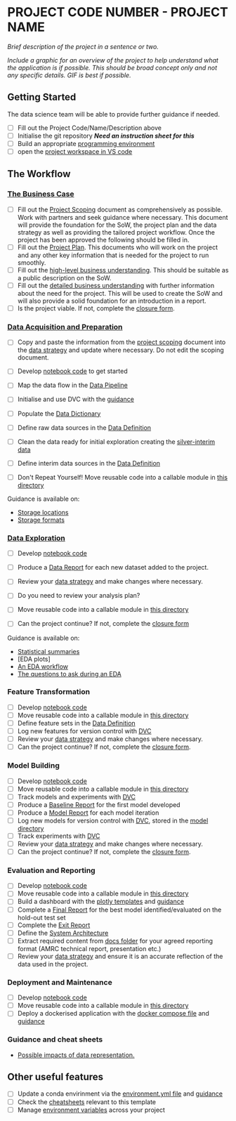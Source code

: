 # PROJECT CODE NUMBER - PROJECT NAME

*Brief description of the project in a sentence or two.*

*Include a graphic for an overview of the project to help understand what the application is if possible. This should be broad concept only and not any specific details. GIF is best if possible.*

## Getting Started

The data science team will be able to provide further guidance if needed. 

- [ ] Fill out the Project Code/Name/Description above
- [ ] Initialise the git repository ***Need an instruction sheet for this***
- [ ] Build an appropriate [programming environment](/docs/Guidance/GettingStarted.md)
- [ ] open the [project workspace in VS code](/datascience-project-template.code-workspace)

## The Workflow

<!-- replace [ ] with [x] when a workflow task has been completed -->

### [The Business Case](/docs/1.BusinessCase/)

- [ ] Fill out the [Project Scoping](/docs/0.ProjectManagement/ProjectScoping.md) document as comprehensively as possible. Work with partners and seek guidance where necessary. This document will provide the foundation for the SoW, the project plan and the data strategy as well as providing the tailored project workflow. 
Once the project has been approved the following should be filled in. 
- [ ] Fill out the [Project Plan](/docs/0.ProjectManagement/ProjectPlan.md). This documents who will work on the project and any other key information that is needed for the project to run smoothly.
- [ ] Fill out the [high-level business understanding](/docs/1.BusinessCase/High-levelBusinessCase.md). This should be suitable as a public description on the SoW. 
- [ ] Fill out the [detailed business understanding](/docs/1.BusinessCase/DetailedBusinessCase.md) with further information about the need for the project. This will be used to create the SoW and will also provide a solid foundation for an introduction in a report. 
- [ ] Is the project viable. If not, complete the [closure form](/docs/0.ProjectManagement/ClosureReport.md).

### [Data Acquisition and Preparation](/docs/2.DataAcquisitionAndPreparation/)

- [ ] Copy and paste the information from the [project scoping](/docs/0.ProjectManagement/ProjectScoping.md) document into the [data strategy](/docs/2.DataAcquisitionAndPreparation/DataStrategy.md) and update where necessary. Do not edit the scoping document. 
- [ ] Develop [notebook code](./code/notebooks/DataAcquisition/) to get started
- [ ] Map the data flow in the [Data Pipeline](/docs/2.DataAcquisitionAndPreparation/Data%20Pipeline/DataPipeline.txt)
- [ ] Initialise and use DVC with the [guidance](/docs/Guidance/DVC.md)
- [ ] Populate the [Data Dictionary](/docs/2.DataAcquisitionAndPreparation/Data%20Dictionaries/README.md) 
- [ ] Define raw data sources in the [Data Definition](/docs/2.DataAcquisitionAndPreparation/Data%20Pipeline/DataDefinition.md)
- [ ] Clean the data ready for initial exploration creating the [silver-interim data](/data/interim-silver/)
- [ ] Define interim data sources in the [Data Definition](/docs/2.DataAcquisitionAndPreparation/Data%20Pipeline/DataDefinition.md)

- [ ] Don't Repeat Yourself! Move reusable code into a callable module in [this directory](./code/src/DataAcquisition/)

Guidance is available on: 
- [Storage locations](/docs/Guidance/StorageSpaces.md)
- [Storage formats](/docs/Guidance/StorageFormats.md)

### [Data Exploration](/docs/3.DataExploration/)

- [ ] Develop [notebook code](./code/notebooks/DataExploration)
- [ ] Produce a [Data Report](/docs/Data%20Reports/DataSummaryReport.md) for each new dataset added to the project.
- [ ] Review your [data strategy](/docs/2.DataAcquisitionAndPreparation/DataStrategy.md) and make changes where necessary.
- [ ] Do you need to review your analysis plan? 
- [ ] Move reusable code into a callable module in [this directory](./code/src/DataExploration/)

- [ ] Can the project continue? If not, complete the [closure form](/docs/0.ProjectManagement/ClosureReport.md)

Guidance is available on:
- [Statistical summaries](/docs/Guidance/StatisticalSummaries.md)
- [EDA plots] 
- [An EDA workflow](/docs/Guidance/EDAWorkflow.md)
- [The questions to ask during an EDA](/docs/Guidance/EDAQuestions.md)

### Feature Transformation

- [ ] Develop [notebook code](./code/notebooks/FeatureTransformation)
- [ ] Move reusable code into a callable module in [this directory](./code/src/FeatureTransformation/)
- [ ] Define feature sets in the [Data Definition](/docs/Data%20Reports/Data%20Defintion.md)
- [ ] Log new features for version control with [DVC](/docs/Guidance/DVC.md)
- [ ] Review your [data strategy](/docs/2.DataAcquisitionAndPreparation/DataStrategy.md) and make changes where necessary.
- [ ] Can the project continue? If not, complete the [closure form](/docs/0.ProjectManagement/ClosureReport.md).

### Model Building

- [ ] Develop [notebook code](./code/notebooks/ModelBuilding)
- [ ] Move reusable code into a callable module in [this directory](./code/src/ModelBuilding/)
- [ ] Track models and experiments with [DVC](/docs/Guidance/DVC.md)
- [ ] Produce a [Baseline Report](/docs/Model/Baseline/Baseline%20Model.md) for the first model developed
- [ ] Produce a [Model Report](/docs/Model/Model%201/Model%20Report.md) for each model iteration
- [ ] Log new models for version control with [DVC](/docs/Guidance/DVC.md), stored in the [model directory](/models/README.md)
- [ ] Track experiments with [DVC](/docs/Guidance/DVC.md)
- [ ] Review your [data strategy](/docs/2.DataAcquisitionAndPreparation/DataStrategy.md) and make changes where necessary.
- [ ] Can the project continue? If not, complete the [closure form](/docs/0.ProjectManagement/ClosureReport.md).

### Evaluation and Reporting

- [ ] Develop [notebook code](./code/notebooks/EvaluationAndReporting)
- [ ] Move reusable code into a callable module in [this directory](./code/src/EvaluationAndReporting/)
- [ ] Build a dashboard with the [plotly templates](./code/dashboard/) and [guidance](/docs/Guidance/Dashboarding.md)
- [ ] Complete a [Final Report](/docs/Model/Final%20Report.md) for the best model identified/evaluated on the hold-out test set
- [ ] Complete the [Exit Report](/docs/Project/Exit%20Report.md)
- [ ] Define the [System Architecture](/docs/Project/System%20Architecture.docx)
- [ ] Extract required content from [docs folder](/docs/) for your agreed reporting format (AMRC technical report, presentation etc.)
- [ ] Review your [data strategy](/docs/2.DataAcquisitionAndPreparation/DataStrategy.md) and ensure it is an accurate reflection of the data used in the project.

### Deployment and Maintenance

- [ ] Develop [notebook code](./code/notebooks/DeploymentAndMaintenance)
- [ ] Move reusable code into a callable module in [this directory](./code/src/DeploymentAndMaintenance/)
- [ ] Deploy a dockerised application with the [docker compose file](docker-compose.yml) and [guidance](/docs/Guidance/Docker.md)

### Guidance and cheat sheets 

* [Possible impacts of data representation.](/docs/Guidance/MissingData.md)

## Other useful features

- [ ] Update a conda envirinment via the [environment.yml file](/code/environment.yml) and [guidance](/docs/Guidance/GettingStarted.md)
- [ ] Check the [cheatsheets](/docs/Guidance/Cheatsheets/Cheatsheets.md) relevant to this template
- [ ] Manage [environment variables](/code/environment_variables/README.md) across your project
<!-- ### Building

*Describe how to build the application and general settings. Any specific should be included in specific guides on the wiki / pages section. What is needed to build should be already be included in prerequisites* -->

<!-- ## Project Organization

    ├── README.md          <- The top-level README for developers using this project.
    ├── data
    │   ├── external       <- Data from third party sources.
    │   ├── interim        <- Intermediate data that has been transformed.
    │   ├── processed      <- The final, canonical data sets for modeling.
    │   └── raw            <- The original, immutable data dump.
    │
    ├── docs               <- Default docs generation guidance and advice, derived from the IMG Digital Template.
    │
    ├── models             <- Trained and serialized models, model predictions, or model summaries
    │
    ├── references         <- Data dictionaries, manuals, and all other explanatory materials.
    │
    ├── reports            <- Generated analysis as HTML, PDF, LaTeX, etc.
    │   ├── figures        <- Generated graphics and figures to be used in reporting
    │   │
    │   └── Analytics-plan.md   <- Document for recording and peer reviewing the project analytics plan.
    │
    ├── requirements.txt        <- The requirements file for reproducing the analysis environment, e.g.
    │                         generated with `pip freeze > requirements.txt`
    │
    ├── setup.py                <- makes project pip installable (pip install -e .) so src can be imported
    │
    ├── src                <- Source code for use in this project.
    │   ├── __init__.py    <- Makes src a Python module
    │   │
    │   ├── data           <- Scripts to download or generate data
    │   │   └── make_dataset.py
    │   │
    │   ├── features       <- Scripts to turn raw data into features for modeling
    │   │   └── build_features.py
    │   │
    │   ├── models         <- Scripts to train models and then use trained models to make
    │   │   │                 predictions
    │   │   ├── predict_model.py
    │   │   └── train_model.py
    │   │
    │   └── visualization  <- Scripts to create exploratory and results oriented visualizations
    │           └── visualize.py
    │
    │── notebooks          <- Jupyter notebooks. Naming convention is a number (for ordering),
    │                         the creator's initials, and a short `-` delimited description, e.g.
    │                         `1.0-jqp-initial-data-exploration`.
    │
    └── tox.ini            <- tox file with settings for running tox; see tox.readthedocs.io -->

<!-- ### Coding Style

Coding style adheres to AMRC coding practices.

| Language | Standard |
| -- | -- |
| Javascript | [AirBnB](https://github.com/airbnb/javascript) |
| Python | [PEP-8](https://www.python.org/dev/peps/pep-0008/) |
| R | [Google's R Style Guide](https://web.stanford.edu/class/cs109l/unrestricted/resources/google-style.html) |
| MATLAB | N/A |

*Delete as appropiate for the project and where required state additional languages.
E.g. specific database technologises used and the standard being followed.* -->

<!-- ## Deployment

*Describe how you deploy the built application. Just an .exe that is run vs pointing to specific guides on the wiki / pages.* -->
<!-- 
## Contributing

Please only contribute if assigned to work on the project.
Development practice follows [GitHub flow](https://guides.github.com/introduction/flow/).

## Versioning

This project is using [SemVer](http://semver.org/) for versioning. For the versions available, see the [tags on this repositiory](https://github.com/your/project/tags).

## Authors

* **Joe Smith** - *PM* - [me1num](http://amrcgithub.shef.ac.uk/me1num)
* **Laura Jones** - *Developer* - [me1num](http://amrcgithub.shef.ac.uk/me1num)

See also the list of [contributors](http://amrcgithub.shef.ac.uk/IMG/LINK_TO_PROJECT/graphs/contributors) who participated in this project.

## License

This project is funded under *name your project type*.

*Also include any links to collaberation agreements for future staff members wanting to understand if they can use the codebase.*

## Acknowledgments

*This markdown sheet is quite handy! [Link](https://github.com/adam-p/markdown-here/wiki/Markdown-Cheatsheet)*

Project based on the <a target="_blank" href="https://drivendata.github.io/cookiecutter-data-science/">cookiecutter data science project template</a>. #cookiecutterdatascience -->
